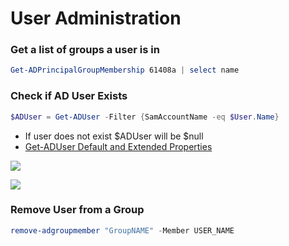 # User Administration



### Get a list of groups a user is in

```powershell
Get-ADPrincipalGroupMembership 61408a | select name
```
### Check if AD User Exists

```powershell
$ADUser = Get-ADUser -Filter {SamAccountName -eq $User.Name}
```

- If user does not exist $ADUser will be $null
- [Get-ADUser Default and Extended Properties](http://social.technet.microsoft.com/wiki/contents/articles/12037.active-directory-get-aduser-default-and-extended-properties.aspx)

![](http://admin-tools.com/assets/ExtendedProperties.jpg)

![](http://admin-tools.com/assets/ExtendedProperties2.jpg)

### Remove User from a Group

```powershell
remove-adgroupmember "GroupNAME" -Member USER_NAME
```
